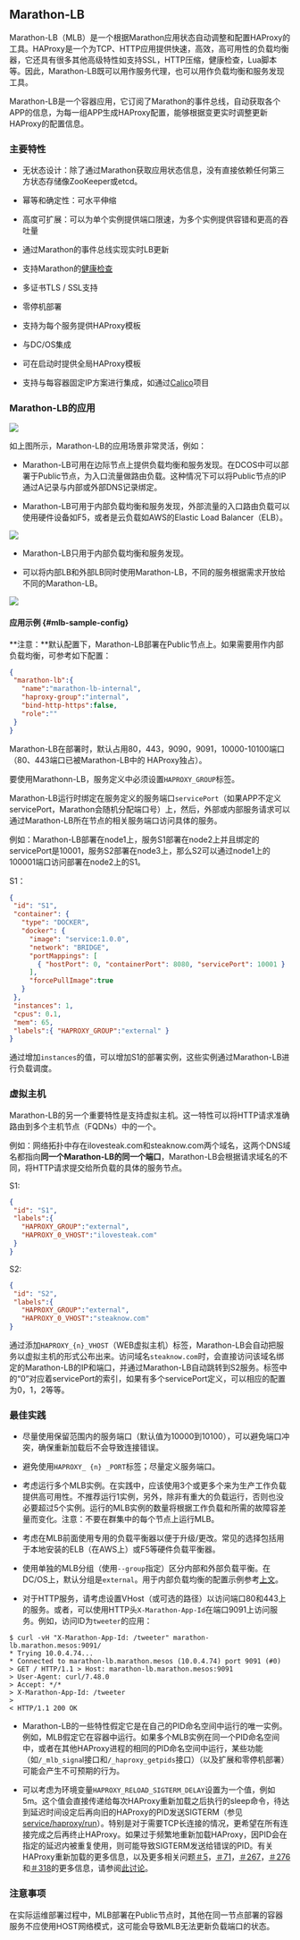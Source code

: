 ## Marathon-LB

Marathon-LB（MLB）是一个根据Marathon应用状态自动调整和配置HAProxy的工具。HAProxy是一个为TCP、HTTP应用提供快速，高效，高可用性的负载均衡器，它还具有很多其他高级特性如支持SSL，HTTP压缩，健康检查，Lua脚本等。因此，Marathon-LB既可以用作服务代理，也可以用作负载均衡和服务发现工具。

Marathon-LB是一个容器应用，它订阅了Marathon的事件总线，自动获取各个APP的信息，为每一组APP生成HAProxy配置，能够根据变更实时调整更新HAProxy的配置信息。

### 主要特性

* 无状态设计：除了通过Marathon获取应用状态信息，没有直接依赖任何第三方状态存储像ZooKeeper或etcd。

* 幂等和确定性：可水平伸缩

* 高度可扩展：可以为单个实例提供端口限速，为多个实例提供容错和更高的吞吐量

* 通过Marathon的事件总线实现实时LB更新

* 支持Marathon的[健康检查](/dcos-marathon-health-checks.md)

* 多证书TLS / SSL支持

* 零停机部署

* 支持为每个服务提供HAProxy模板

* 与DC/OS集成

* 可在启动时提供全局HAProxy模板

* 支持与每容器固定IP方案进行集成，如通过[Calico](https://github.com/projectcalico/calico-containers)项目


### Marathon-LB的应用

![](/assets/dcos_marathon_lb_topology.png)

如上图所示，Marathon-LB的应用场景非常灵活，例如：

* Marathon-LB可用在边际节点上提供负载均衡和服务发现。在DCOS中可以部署于Public节点，为入口流量做路由负载。这种情况下可以将Public节点的IP通过A记录与内部或外部DNS记录绑定。

* Marathon-LB可用于内部负载均衡和服务发现，外部流量的入口路由负载可以使用硬件设备如F5，或者是云负载如AWS的Elastic Load Balancer（ELB）。

![](/assets/marathon-lb-elb.jpeg)

* Marathon-LB只用于内部负载均衡和服务发现。

* 可以将内部LB和外部LB同时使用Marathon-LB，不同的服务根据需求开放给不同的Marathon-LB。

![](/assets/marathon-lb-ilb.png)


#### 应用示例 {#mlb-sample-config}

**注意：**默认配置下，Marathon-LB部署在Public节点上。如果需要用作内部负载均衡，可参考如下配置：

```json
{
 "marathon-lb":{
   "name":"marathon-lb-internal",
   "haproxy-group":"internal",
   "bind-http-https":false,
   "role":""
 }
}
```

Marathon-LB在部署时，默认占用80，443，9090，9091，10000-10100端口（80、443端口已被Marathon-LB中的 HAProxy独占）。

要使用Marathonn-LB，服务定义中必须设置`HAPROXY_GROUP`标签。

Marathon-LB运行时绑定在服务定义的服务端口`servicePort`（如果APP不定义servicePort，Marathon会随机分配端口号）上，然后，外部或内部服务请求可以通过Marathon-LB所在节点的相关服务端口访问具体的服务。

例如：Marathon-LB部署在node1上，服务S1部署在node2上并且绑定的servicePort是10001，服务S2部署在node3上，那么S2可以通过node1上的100001端口访问部署在node2上的S1。

S1：

```json
{
 "id": "S1",
 "container": {
   "type": "DOCKER",
   "docker": {
     "image": "service:1.0.0",
     "network": "BRIDGE",
     "portMappings": [
       { "hostPort": 0, "containerPort": 8080, "servicePort": 10001 }
     ],
     "forcePullImage":true
   }
 },
 "instances": 1,
 "cpus": 0.1,
 "mem": 65,
 "labels":{ "HAPROXY_GROUP":"external" }
}
```

通过增加`instances`的值，可以增加S1的部署实例，这些实例通过Marathon-LB进行负载调度。

### 虚拟主机

Marathon-LB的另一个重要特性是支持虚拟主机。这一特性可以将HTTP请求准确路由到多个主机节点（FQDNs）中的一个。

例如：网络拓扑中存在ilovesteak.com和steaknow.com两个域名，这两个DNS域名都指向**同一个Marathon-LB的同一个端口**，Marathon-LB会根据请求域名的不同，将HTTP请求提交给所负载的具体的服务节点。

S1:

```json
{
 "id": "S1",
 "labels":{
   "HAPROXY_GROUP":"external",
   "HAPROXY_0_VHOST":"ilovesteak.com"
 }
}
```

S2:

```json
{
 "id": "S2",
 "labels":{
   "HAPROXY_GROUP":"external",
   "HAPROXY_0_VHOST":"steaknow.com"
}
```

通过添加`HAPROXY_{n}_VHOST`（WEB虚拟主机）标签，Marathon-LB会自动把服务以虚拟主机的形式公布出来。访问域名`steaknow.com`时，会直接访问该域名绑定的Marathon-LB的IP和端口，并通过Marathon-LB自动跳转到S2服务。标签中的“0”对应着servicePort的索引，如果有多个servicePort定义，可以相应的配置为0，1，2等等。

### 最佳实践

* 尽量使用保留范围内的服务端口（默认值为10000到10100），可以避免端口冲突，确保重新加载后不会导致连接错误。

* 避免使用`HAPROXY_ {n} _PORT`标签；尽量定义服务端口。

* 考虑运行多个MLB实例。在实践中，应该使用3个或更多个来为生产工作负载提供高可用性。不推荐运行1实例，另外，除非有重大的负载运行，否则也没必要超过5个实例。运行的MLB实例的数量将根据工作负载和所需的故障容差量而变化。注意：不要在群集中的每个节点上运行MLB。

* 考虑在MLB前面使用专用的负载平衡器以便于升级\/更改。常见的选择包括用于本地安装的ELB（在AWS上）或F5等硬件负载平衡器。

* 使用单独的MLB分组（使用`--group`指定）区分内部和外部负载平衡。在DC\/OS上，默认分组是`external`。用于内部负载均衡的配置示例参考[上文](#mlb-sample-config)。

* 对于HTTP服务，请考虑设置VHost（或可选的路径）以访问端口80和443上的服务。或者，可以使用HTTP头`X-Marathon-App-Id`在端口9091上访问服务。例如，访问ID为`tweeter`的应用：

```
$ curl -vH "X-Marathon-App-Id: /tweeter" marathon-lb.marathon.mesos:9091/ 
* Trying 10.0.4.74... 
* Connected to marathon-lb.marathon.mesos (10.0.4.74) port 9091 (#0) 
> GET / HTTP/1.1 > Host: marathon-lb.marathon.mesos:9091 
> User-Agent: curl/7.48.0 
> Accept: */* 
> X-Marathon-App-Id: /tweeter 
> 
< HTTP/1.1 200 OK
```

* Marathon-LB的一些特性假定它是在自己的PID命名空间中运行的唯一实例。例如，MLB假定它在容器中运行。如果多个MLB实例在同一个PID命名空间中，或者在其他HAProxy进程的相同的PID命名空间中运行，某些功能（如`/_mlb_signa`l接口和`/_haproxy_getpids`接口）（以及扩展和零停机部署）可能会产生不可预期的行为。

* 可以考虑为环境变量`HAPROXY_RELOAD_SIGTERM_DELAY`设置为一个值，例如5m。这个值会直接传递给每次HAProxy重新加载之后执行的sleep命令，待达到延迟时间设定后再向旧的HAProxy的PID发送SIGTERM（参见[service/haproxy/run](https://github.com/mesosphere/marathon-lb/blob/master/service/haproxy/run)）。特别是对于需要TCP长连接的情况，更希望在所有连接完成之后再终止HAProxy。如果过于频繁地重新加载HAProxy，因PID会在指定的延迟内被重复使用，则可能导致SIGTERM发送给错误的PID。有关HAProxy重新加载的更多信息，以及更多相关问题[＃5](https://github.com/mesosphere/marathon-lb/issues/5)，[＃71](https://github.com/mesosphere/marathon-lb/issues/71)，[＃267](https://github.com/mesosphere/marathon-lb/issues/267)，[＃276](https://github.com/mesosphere/marathon-lb/issues/276)和[＃318](https://github.com/mesosphere/marathon-lb/issues/318)的更多信息，请参阅[此讨论](http://www.serverphorums.com/read.php?10,862139)。

### 注意事项

在实际运维部署过程中，MLB部署在Public节点时，其他在同一节点部署的容器服务不应使用HOST网络模式，这可能会导致MLB无法更新负载端口的状态。
